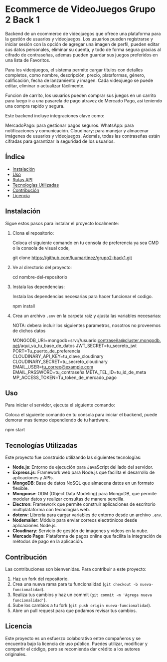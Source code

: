 # Ecommerce de VideoJuegos Grupo 2 Back 1

Backend de un ecommerce de videojuegos que ofrece una plataforma para la gestión de usuarios y videojuegos. Los usuarios pueden registrarse y iniciar sesión con la opción de agregar una imagen de perfil, pueden editar sus datos personales, eliminar su cuenta, y todo de forma segura gracias al cifrado de contraseñas, ademas pueden guardar sus juegos preferidos en una lista de Favoritos.

Para los videojuegos, el sistema permite cargar títulos con detalles completos, como nombre, descripción, precio, plataformas, género, calificación, fecha de lanzamiento y imagen. Cada videojuego se puede editar, eliminar o actualizar fácilmente.

Funcion de carrito, los usuarios pueden comprar sus juegos en un carrito para luego ir a una pasarela de pago atravez de Mercado Pago, asi teniendo una compra rapido y segura.

Este backend incluye integraciones clave como:

MercadoPago: para gestionar pagos seguros.
WhatsApp: para notificaciones y comunicación.
Cloudinary: para manejar y almacenar imágenes de usuarios y videojuegos. Además, todas las contraseñas están cifradas para garantizar la seguridad de los usuarios.

## Índice

- [Instalación](#instalación)
- [Uso](#uso)
- [Rutas API](#rutas-api)
- [Tecnologías Utilizadas](#tecnologías-utilizadas)
- [Contribución](#contribución)
- [Licencia](#licencia)

## Instalación

Sigue estos pasos para instalar el proyecto localmente:

1. Clona el repositorio:

    Coloca el siguiente comando en tu consola de preferencia ya sea CMD o la consola de visual code,

    git clone https://github.com/luumartinez/grupo2-back1.git

2. Ve al directorio del proyecto:

    cd nombre-del-repositorio

3. Instala las dependencias:

    Instala las dependencias necesarias para hacer funcionar el codigo.
    
    npm install

4. Crea un archivo `.env` en la carpeta raiz y ajusta las variables necesarias:

    NOTA: debera incluir los siguientes parametros, nosotros no proveemos de dichos datos

    MONGODB_URI=mongodb+srv://usuario:contraseña@cluster.mongodb.net/aqui_va_tu_base_de_datos
    JWT_SECRET=tu_secreto_jwt
    PORT=Tu_puerto_de_preferencia
    CLOUDINARY_API_KEY=tu_clave_cloudinary
    CLOUDINARY_SECRET=tu_secreto_cloudinary
    EMAIL_USER=tu_correo@example.com
    EMAIL_PASSWORD=tu_contraseña
    META_TEL_ID=tu_id_de_meta
    MP_ACCESS_TOKEN=Tu_token_de_mercado_pago
    

## Uso

Para iniciar el servidor, ejecuta el siguiente comando:

Coloca el siguiente comando en tu consola para iniciar el backend, puede demorar mas tiempo dependiendo de tu hardware.

npm start

## Tecnologías Utilizadas

Este proyecto fue construido utilizando las siguientes tecnologías:

- **Node.js**: Entorno de ejecución para JavaScript del lado del servidor.
- **Express.js**: Framework web para Node.js que facilita el desarrollo de aplicaciones y APIs.
- **MongoDB**: Base de datos NoSQL que almacena datos en un formato flexible.
- **Mongoose**: ODM (Object Data Modeling) para MongoDB, que permite modelar datos y realizar consultas de manera sencilla.
- **Electron**: Framework que permite construir aplicaciones de escritorio multiplataforma con tecnologías web.
- **dotenv**: Librería para cargar variables de entorno desde un archivo `.env`.
- **Nodemailer**: Módulo para enviar correos electrónicos desde aplicaciones Node.js.
- **Cloudinary**: Servicio de gestión de imágenes y videos en la nube.
- **Mercado Pago**: Plataforma de pagos online que facilita la integración de métodos de pago en la aplicación.

## Contribución

Las contribuciones son bienvenidas. Para contribuir a este proyecto:

1. Haz un fork del repositorio.
2. Crea una nueva rama para tu funcionalidad (`git checkout -b nueva-funcionalidad`).
3. Realiza tus cambios y haz un commit (`git commit -m 'Agrega nueva funcionalidad'`).
4. Sube los cambios a tu fork (`git push origin nueva-funcionalidad`).
5. Abre un pull request para que podamos revisar tus cambios.

## Licencia

Este proyecto es un esfuerzo colaborativo entre compañeros y se encuentra bajo la licencia de uso público. Puedes utilizar, modificar y compartir el código, 
pero se recomienda dar crédito a los autores originales. 
